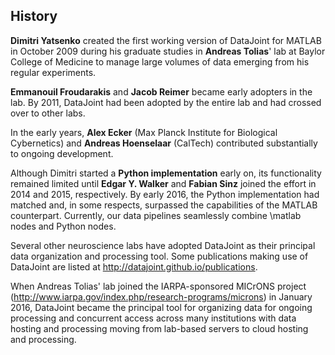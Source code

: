 ## History

**Dimitri Yatsenko** created the first working version of DataJoint for MATLAB in October 2009 during his graduate studies in **Andreas Tolias**' lab at Baylor College of Medicine to manage large volumes of data emerging from his regular experiments.

**Emmanouil Froudarakis** and **Jacob Reimer** became early adopters in the lab. 
By 2011, DataJoint had been adopted by the entire lab and had crossed over to other labs.

In the early years, **Alex Ecker** (Max Planck Institute for Biological Cybernetics) and **Andreas Hoenselaar** (CalTech) contributed substantially to ongoing development.

Although Dimitri started a **Python implementation** early on, its functionality remained limited until **Edgar Y. Walker** and **Fabian Sinz** joined the effort in 2014 and 2015, respectively.
By early 2016, the Python implementation had matched and, in some respects, surpassed the capabilities of the MATLAB counterpart.
Currently, our data pipelines seamlessly combine \matlab nodes and Python nodes.

Several other neuroscience labs have adopted DataJoint as their principal data organization and processing tool.
Some publications making use of DataJoint are listed at http://datajoint.github.io/publications.

When Andreas Tolias' lab joined the IARPA-sponsored MICrONS project (http://www.iarpa.gov/index.php/research-programs/microns) in January 2016, DataJoint became the principal tool for organizing data for ongoing processing and concurrent access across many institutions with data hosting and processing moving from lab-based servers to cloud hosting and processing.
